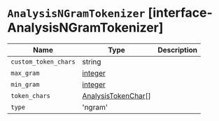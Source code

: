 # `AnalysisNGramTokenizer` [interface-AnalysisNGramTokenizer]

| Name | Type | Description |
| - | - | - |
| `custom_token_chars` | string | &nbsp; |
| `max_gram` | [integer](./integer.md) | &nbsp; |
| `min_gram` | [integer](./integer.md) | &nbsp; |
| `token_chars` | [AnalysisTokenChar](./AnalysisTokenChar.md)[] | &nbsp; |
| `type` | 'ngram' | &nbsp; |

